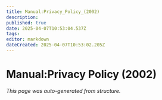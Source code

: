 ```yaml
---
title: Manual:Privacy_Policy_(2002)
description: 
published: true
date: 2025-04-07T10:53:04.537Z
tags: 
editor: markdown
dateCreated: 2025-04-07T10:53:02.205Z
---
```


# Manual:Privacy Policy (2002)

*This page was auto-generated from structure.*